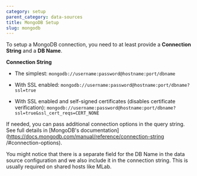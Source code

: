 ```yaml
---
category: setup
parent_category: data-sources
title: MongoDB Setup
slug: mongodb
---
```

To setup a MongoDB connection, you need to at least provide a **Connection
String**  and a **DB Name**.

 **Connection String**

  * The simplest: `mongodb://username:password@hostname:port/dbname` 

  * With SSL enabled: `mongodb://username:password@hostname:port/dbname?ssl=true` 

  * With SSL enabled and self-signed certificates (disables certificate verification): `mongodb://username:password@hostname:port/dbname?ssl=true&ssl_cert_reqs=CERT_NONE` 

If needed, you can pass additional connection options in the query string. See
full details in [MongoDB's
documentation](https://docs.mongodb.com/manual/reference/connection-string
/#connection-options).

You might notice that there is a separate field for the DB Name in the data
source configuration and we also include it in the connection string. This is
usually required on shared hosts like MLab.

